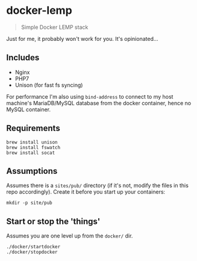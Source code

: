 # docker-lemp

> Simple Docker LEMP stack

Just for me, it probably won't work for you. It's opinionated...

## Includes

- Nginx
- PHP7
- Unison (for fast fs syncing)

For performance I'm also using `bind-address` to connect to my host machine's MariaDB/MySQL database from the docker container, hence no MySQL container.

## Requirements

```
brew install unison
brew install fswatch
brew install socat
```

## Assumptions

Assumes there is a `sites/pub/` directory (if it's not, modify the files in this repo accordingly). Create it before you start up your containers:

```
mkdir -p site/pub
```

## Start or stop the 'things'

Assumes you are one level up from the `docker/` dir.

```
./docker/startdocker
./docker/stopdocker
```
